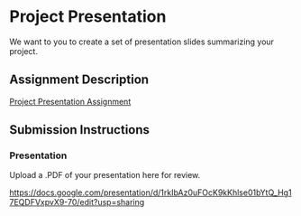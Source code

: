# Project Presentation
We want to you to create a set of presentation slides summarizing your project.

## Assignment Description
[Project Presentation Assignment](https://education.launchcode.org/liftoff/modules/assignments/project-presentation)

## Submission Instructions

### Presentation
Upload a .PDF of your presentation here for review.

https://docs.google.com/presentation/d/1rkIbAz0uFOcK9kKhlse01bYtQ_Hg17EQDFVxpvX9-70/edit?usp=sharing